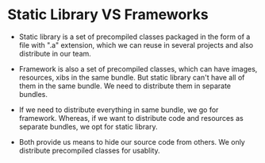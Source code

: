 # Static Library VS Frameworks

* Static library is a set of precompiled classes packaged in the form of a file with ".a" extension, which we can reuse in several projects and also distribute in our team.

* Framework is also a set of precompiled classes, which can have images, resources, xibs in the same bundle. But static library can't have all of them in the same bundle. We need to distribute them in separate bundles.

* If we need to distribute everything in same bundle, we go for framework. Whereas, if we want to distribute code and resources as separate bundles, we opt for static library.

* Both provide us means to hide our source code from others. We only distribute precompiled classes for usablity.